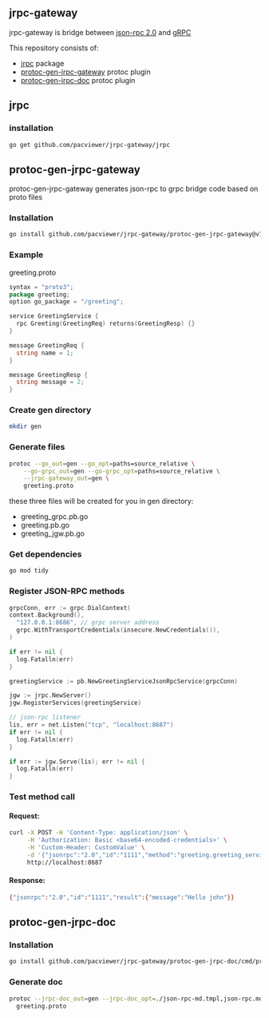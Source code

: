 ## jrpc-gateway
jrpc-gateway is bridge between [json-rpc 2.0](https://www.jsonrpc.org/specification) and [gRPC](https://grpc.io/)

This repository consists of:
- [jrpc](#jrpc) package 
- [protoc-gen-jrpc-gateway](#protoc-gen-jrpc-gateway) protoc plugin
- [protoc-gen-jrpc-doc](#protoc-gen-jrpc-doc) protoc plugin

<a id="jrpc"></a>
## jrpc
### installation
```bash
go get github.com/pacviewer/jrpc-gateway/jrpc
```

<a id="protoc-gen-jrpc-gateway"></a>
## protoc-gen-jrpc-gateway
protoc-gen-jrpc-gateway generates json-rpc to grpc bridge code based on proto files

### Installation
```bash
go install github.com/pacviewer/jrpc-gateway/protoc-gen-jrpc-gateway@v1.3.0
```
### Example
greeting.proto
```go
syntax = "proto3";
package greeting;
option go_package = "/greeting";

service GreetingService {
  rpc Greeting(GreetingReq) returns(GreetingResp) {}
}

message GreetingReq {
  string name = 1;
}

message GreetingResp {
  string message = 2;
}
```
### Create gen directory
```bash
mkdir gen
```
### Generate files
```bash
protoc --go_out=gen --go_opt=paths=source_relative \
    --go-grpc_out=gen --go-grpc_opt=paths=source_relative \
    --jrpc-gateway_out=gen \
    greeting.proto
```
these three files will be created for you in gen directory:
- greeting_grpc.pb.go
- greeting.pb.go
- greeting_jgw.pb.go

### Get dependencies
```bash
go mod tidy
```
### Register JSON-RPC methods
```go
grpcConn, err := grpc.DialContext(
context.Background(),
  "127.0.0.1:8686", // grpc server address
  grpc.WithTransportCredentials(insecure.NewCredentials()),
)

if err != nil {
  log.Fatalln(err)  
}

greetingService := pb.NewGreetingServiceJsonRpcService(grpcConn)

jgw := jrpc.NewServer()
jgw.RegisterServices(greetingService)

// json-rpc listener
lis, err = net.Listen("tcp", "localhost:8687")
if err != nil {
  log.Fatalln(err)
}

if err := jgw.Serve(lis); err != nil {
  log.Fatalln(err)
}
```
### Test method call
#### Request:
```bash
curl -X POST -H 'Content-Type: application/json' \
     -H 'Authorization: Basic <base64-encoded-credentials>' \
     -H 'Custom-Header: CustomValue' \
     -d '{"jsonrpc":"2.0","id":"1111","method":"greeting.greeting_service.greeting", "params":{"name":"john"}}' \
     http://localhost:8687
```
#### Response:
```bash
{"jsonrpc":"2.0","id":"1111","result":{"message":"Hello john"}}
```

<a id="protoc-gen-jrpc-doc"></a>
## protoc-gen-jrpc-doc
### Installation
```bash
go install github.com/pacviewer/jrpc-gateway/protoc-gen-jrpc-doc/cmd/protoc-gen-jrpc-doc@v0.1.4
```
### Generate doc
```bash
protoc --jrpc-doc_out=gen --jrpc-doc_opt=./json-rpc-md.tmpl,json-rpc.md \
  greeting.proto
```